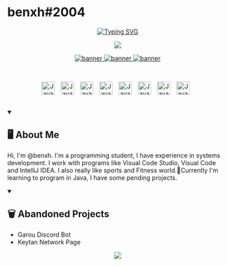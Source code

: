 # benxh#2004

<!-- Imagen -->
<!-- ![64786f790030895a9e99e54b1a2fb22a](https://user-images.githubusercontent.com/108086683/208324894-1fcf78ce-65c6-478a-80ed-701eb6c04d9b.gif) -->

<p align="center">
  <a href="https://git.io/typing-svg"><img src="https://readme-typing-svg.demolab.com?font=Fira+Code&pause=1000&color=118D04&center=true&vCenter=true&width=435&lines=-+Hi%2C+I%E2%80%99m+%40benxh.;-+Software+Engineering+Student" alt="Typing SVG" /></a>
</p>

<!-- Perfil de Discord -->
<p align="center"> 
  <a href="https://dsc.bio/benxh">
  <img src="https://lanyard.cnrad.dev/api/500095712348995584?theme=light&bg=008d9e&animated=true&hideDiscrim=true&borderRadius=10px&idleMessage=Maybe%20he%20is%20studying...&" />
</a>
<br />
<p align="center">
  <a href="https://www.google.com/maps/place/Chile/@-35.4432106,-106.2422428,4z/data=!3m1!4b1!4m6!3m5!1s0x9662c5410425af2f:0x505e1131102b91d!8m2!3d-35.675147!4d-71.542969!16zL20vMDFwMXY?hl=es">
    <img 
    alt="banner" 
    title="chile"
    src="https://custom-icon-badges.demolab.com/badge/Santiago-CH-red?style=for-the-badge&logo=location&logoColor=white"/>
  </a>
  
  <a href="https://www.youtube.com/channel/UCrrHq3tp3lKp8x5ZhJLKMDw">
    <img 
    alt="banner" 
    title="youtube"
    src="https://custom-icon-badges.demolab.com/badge/-Subscribe-red?style=for-the-badge&logo=video&logoColor=white"/>
  </a>
  
  <a href="https://discord.gg/aMRWJ8FgqJ">
    <img 
    alt="banner" 
    title="discord"
    src="https://custom-icon-badges.demolab.com/badge/-Discord-green?style=for-the-badge&logo=discordlogo&logoColor=white"/>
  </a>
  
  <!-- <a href="https://www.instagram.com/benjamorales.571/?theme=dark">
    <img 
    alt="banner" 
    title="instagram"
    src="https://custom-icon-badges.demolab.com/badge/-Instagram-pink?style=for-the-badge&logo=iglogo&logoColor=white"/>
  </a> -->
</p>
<br />

<p align="center">
  <!--<img align="center" alt="Java" width="30px" style="padding-right:10px;" src="https://cdn.jsdelivr.net/gh/devicons/devicon/icons/c/c-original.svg"/>-->
  <img align="center" alt="Java" width="30px" style="padding-right:10px;" src="https://cdn.jsdelivr.net/gh/devicons/devicon/icons/java/java-original.svg"/>
  <img align="center" alt="Java" width="30px" style="padding-right:10px;" src="https://cdn.jsdelivr.net/gh/devicons/devicon/icons/git/git-original.svg"/>
  <img align="center" alt="Java" width="30px" style="padding-right:10px;" src="https://cdn.jsdelivr.net/gh/devicons/devicon/icons/html5/html5-original.svg"/>
  <img align="center" alt="Java" width="30px" style="padding-right:10px;" src="https://cdn.jsdelivr.net/gh/devicons/devicon/icons/css3/css3-original.svg"/>
  <img align="center" alt="Java" width="30px" style="padding-right:10px;" src="https://cdn.jsdelivr.net/gh/devicons/devicon/icons/javascript/javascript-original.svg"/>
  <!--<img align="center" alt="Java" width="30px" style="padding-right:10px;" src="https://cdn.jsdelivr.net/gh/devicons/devicon/icons/react/react-original.svg"/>-->
  <img align="center" alt="Java" width="30px" style="padding-right:10px;" src="https://cdn.jsdelivr.net/gh/devicons/devicon/icons/nodejs/nodejs-original.svg"/>
  <img align="center" alt="Java" width="30px" style="padding-right:10px;" src="https://cdn.jsdelivr.net/gh/devicons/devicon/icons/python/python-original.svg"/>
  <img align="center" alt="Java" width="30px" style="padding-right:10px;" src="https://cdn.jsdelivr.net/gh/devicons/devicon/icons/github/github-original.svg"/>
</p>

<br />

<details open> 
  <summary><h2>🖥️ About Me</h2></summary>
  
Hi, I'm @benxh. I'm a programming student, I have experience in systems development. I work with programs like Visual Code Studio, Visual Code and IntelliJ IDEA. I also really like sports and Fitness world.🌱Currently I'm learning to program in Java, I have some pending projects.

</details>

<details open> 
  <summary><h2>🗑️ Abandoned Projects</h2></summary>
  
  - Garou Discord Bot
  - Keytan Network Page

  <p align="center"> 
    <img src="https://user-images.githubusercontent.com/108086683/208324960-1a4596d1-46de-4ead-a320-5adf412990d3.gif"/>
  </p>
</details>
